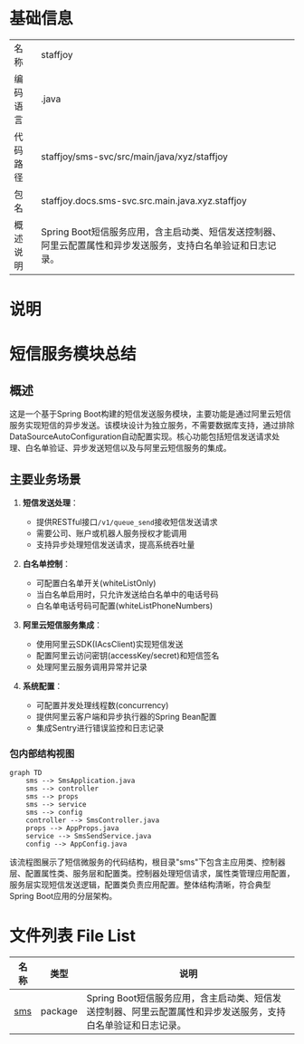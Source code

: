 # 基础信息

|      |      |
|------|------|
| 名称 | staffjoy |
| 编码语言 | .java |
| 代码路径 | staffjoy/sms-svc/src/main/java/xyz/staffjoy |
| 包名 | staffjoy.docs.sms-svc.src.main.java.xyz.staffjoy |
| 概述说明 | Spring Boot短信服务应用，含主启动类、短信发送控制器、阿里云配置属性和异步发送服务，支持白名单验证和日志记录。 |

# 说明

# 短信服务模块总结

## 概述

这是一个基于Spring Boot构建的短信发送服务模块，主要功能是通过阿里云短信服务实现短信的异步发送。该模块设计为独立服务，不需要数据库支持，通过排除DataSourceAutoConfiguration自动配置实现。核心功能包括短信发送请求处理、白名单验证、异步发送短信以及与阿里云短信服务的集成。

## 主要业务场景

1. **短信发送处理**：
   - 提供RESTful接口`/v1/queue_send`接收短信发送请求
   - 需要公司、账户或机器人服务授权才能调用
   - 支持异步处理短信发送请求，提高系统吞吐量

2. **白名单控制**：
   - 可配置白名单开关(whiteListOnly)
   - 当白名单启用时，只允许发送给白名单中的电话号码
   - 白名单电话号码可配置(whiteListPhoneNumbers)

3. **阿里云短信服务集成**：
   - 使用阿里云SDK(IAcsClient)实现短信发送
   - 配置阿里云访问密钥(accessKey/secret)和短信签名
   - 处理阿里云服务调用异常并记录

4. **系统配置**：
   - 可配置并发处理线程数(concurrency)
   - 提供阿里云客户端和异步执行器的Spring Bean配置
   - 集成Sentry进行错误监控和日志记录


### 包内部结构视图

```mermaid
graph TD
    sms --> SmsApplication.java
    sms --> controller
    sms --> props
    sms --> service
    sms --> config
    controller --> SmsController.java
    props --> AppProps.java
    service --> SmsSendService.java
    config --> AppConfig.java
```

该流程图展示了短信微服务的代码结构，根目录"sms"下包含主应用类、控制器层、配置属性类、服务层和配置类。控制器处理短信请求，属性类管理应用配置，服务层实现短信发送逻辑，配置类负责应用配置。整体结构清晰，符合典型Spring Boot应用的分层架构。

# 文件列表 File List

| 名称   | 类型  | 说明 |
|-------|------|-------------|
| [sms](sms/_module.md) | package | Spring Boot短信服务应用，含主启动类、短信发送控制器、阿里云配置属性和异步发送服务，支持白名单验证和日志记录。 |


